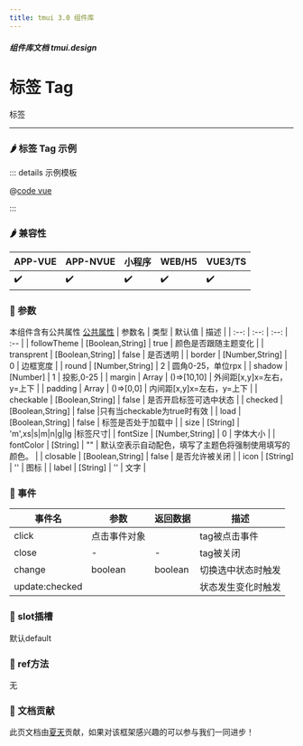 ```yaml
---
title: tmui 3.0 组件库
---
```


<dirtoc></dirtoc>

##### 组件库文档 tmui.design

# 标签 Tag
标签

---

### :hot_pepper: 标签 Tag 示例

<webview url="https://tmui.design/h5/#/pages/showdata/tag"></webview>

::: details 示例模板

@[code vue](pages/showdata/tag.nvue)

:::

### :hot_pepper: 兼容性

| APP-VUE | APP-NVUE | 小程序 | WEB/H5 | VUE3/TS |
| --- | --- | --- | --- | --- |
| :heavy_check_mark: | :heavy_check_mark: | :heavy_check_mark: | :heavy_check_mark: | :heavy_check_mark: |

### :seedling: 参数
本组件含有公共属性 [公共属性](/doc/spec/组件公共样式.md)
| 参数名 | 类型 | 默认值 | 描述 |
| :--: | :--: | :--: | :-- |
| followTheme | [Boolean,String] | true | 颜色是否跟随主题变化 |
| transprent | [Boolean,String] | false | 是否透明 |
| border | [Number,String] | 0 | 边框宽度 |
| round | [Number,String] | 2 | 圆角0-25，单位rpx |
| shadow | [Number] | 1 | 投影,0-25 |
| margin | Array | ()=>[10,10] | 外间距[x,y]x=左右，y=上下 |
| padding | Array | ()=>[0,0] | 内间距[x,y]x=左右，y=上下 |
| checkable | [Boolean,String] | false | 是否开启标签可选中状态 |
| checked | [Boolean,String] | false |只有当checkable为true时有效  |
| load | [Boolean,String] | false | 标签是否处于加载中 |
| size | [String] | 'm',xs\|s\|m\|n\|g\|lg  |标签尺寸|
| fontSize | [Number,String] | 0 | 字体大小 |
| fontColor<Badge type="danger" text="v3.0.63+" vertical="middle" /> | [String] | "" | 默认空表示自动配色，填写了主题色将强制使用填写的颜色。 |
| closable | [Boolean,String] | false | 是否允许被关闭  |
| icon | [String] | '' | 图标 |
| label | [String] | '' | 文字 |

### :rose: 事件
| 事件名 | 参数 | 返回数据 | 描述 |
| --- | --- | --- | --- |
| click | 点击事件对象 |  | tag被点击事件 |
| close | - | - | tag被关闭 |
| change | boolean | boolean | 切换选中状态时触发 |
| update:checked |  |  | 状态发生变化时触发 |

### :corn: slot插槽
默认default

### :green_salad: ref方法
无


### :couplekiss: 文档贡献
此页文档由[夏天](https://gitee.com/Xia_5718)贡献，如果对该框架感兴趣的可以参与我们一同进步！
